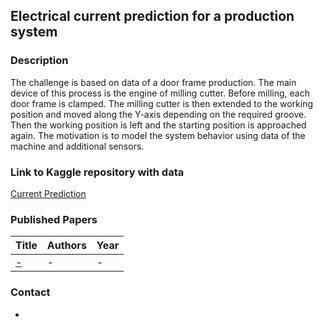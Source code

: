 ## Electrical current prediction for a production system

### Description
The challenge is based on data of a door frame production. The main device of this process is
the engine of milling cutter. Before milling, each door frame is clamped. The milling cutter is
then extended to the working position and moved along the Y-axis depending on the required
groove. Then the working position is left and the starting position is approached again. The
motivation is to model the system behavior using data of the machine and additional sensors.

### Link to Kaggle repository with data
[Current Prediction](https://www.kaggle.com/datasets/smartfactoryowl/currentpred?select=TaskDescription.pdf)

### Published Papers

| Title    | Authors       | Year |
|:-|:-|:-|
|[-]() | - | - |


### Contact
-
